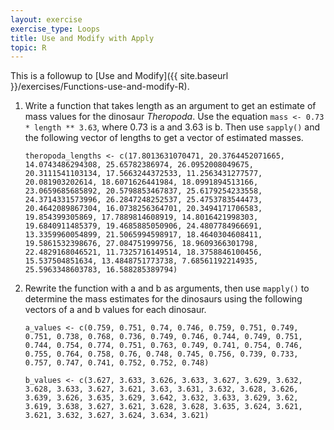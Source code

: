 ```yaml
---
layout: exercise
exercise_type: Loops
title: Use and Modify with Apply
topic: R
---
```


This is a followup to [Use and Modify]({{ site.baseurl }}/exercises/Functions-use-and-modify-R).

1. Write a function that takes length as an argument to get an estimate of mass values for the dinosaur *Theropoda*. Use the equation `mass <- 0.73 * length ** 3.63`, where 0.73 is a and 3.63 is b. Then use `sapply()` and the following vector of lengths to get a vector of estimated masses. 

	`theropoda_lengths <- c(17.8013631070471, 20.3764452071665, 14.0743486294308, 25.65782386974, 26.0952008049675, 20.3111541103134, 17.5663244372533, 11.2563431277577, 20.081903202614, 18.6071626441984, 18.0991894513166, 23.0659685685892, 20.5798853467837, 25.6179254233558, 24.3714331573996, 26.2847248252537, 25.4753783544473, 20.4642089867304, 16.0738256364701, 20.3494171706583, 19.854399305869, 17.7889814608919, 14.8016421998303, 19.6840911485379, 19.4685885050906, 24.4807784966691, 13.3359960054899, 21.5065994598917, 18.4640304608411, 19.5861532398676, 27.084751999756, 18.9609366301798, 22.4829168046521, 11.7325716149514, 18.3758846100456, 15.537504851634, 13.4848751773738, 7.68561192214935, 25.5963348603783, 16.588285389794)`

2. Rewrite the function with a and b as arguments, then use `mapply()` to determine the mass estimates for the dinosaurs using the following vectors of a and b values for each dinosaur. 

	`a_values <- c(0.759, 0.751, 0.74, 0.746, 0.759, 0.751, 0.749, 0.751, 0.738, 0.768, 0.736, 0.749, 0.746, 0.744, 0.749, 0.751, 0.744, 0.754, 0.774, 0.751, 0.763, 0.749, 0.741, 0.754, 0.746, 0.755, 0.764, 0.758, 0.76, 0.748, 0.745, 0.756, 0.739, 0.733, 0.757, 0.747, 0.741, 0.752, 0.752, 0.748)`

	`b_values <- c(3.627, 3.633, 3.626, 3.633, 3.627, 3.629, 3.632, 3.628, 3.633, 3.627, 3.621, 3.63, 3.631, 3.632, 3.628, 3.626, 3.639, 3.626, 3.635, 3.629, 3.642, 3.632, 3.633, 3.629, 3.62, 3.619, 3.638, 3.627, 3.621, 3.628, 3.628, 3.635, 3.624, 3.621, 3.621, 3.632, 3.627, 3.624, 3.634, 3.621)`
